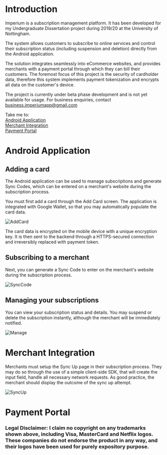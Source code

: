 # Introduction 

Imperium is a subscription management platform. It has been developed for my Undergraduate Dissertation project during 2019/20 at the University of Nottingham. 

The system allows customers to subscribe to online services and control their subscription status (including suspension and deletion) directly from the Android application. 

The solution integrates seamlessly into eCommerce websites, and provides merchants with a payment portal through which they can bill their customers. The foremost focus of this project is the security of cardholder data, therefore this system implements payment tokenization and encrypts all data on the customer's device. 

The project is currently under beta phase development and is not yet available for usage. For business enquiries, contact [business.imperiumapp@gmail.com](mailto:business.imperiumapp@gmail.com)

Take me to:  
[Android Application](#aa)  
[Merchant Integration](#mi)  
[Payment Portal](#pp)

# <a name="aa"></a>Android Application

## Adding a card

The Android application can be used to manage subscriptions and generate Sync Codes, which can be entered on a merchant's website during the subscription process. 

You must first add a card through the Add Card screen. The application is integrated with Google Wallet, so that you may automatically populate the card data. 

![AddCard](https://user-images.githubusercontent.com/32521086/87012507-aa6bcc00-c1c9-11ea-94c4-5a1bb6b8a17e.png)

The card data is encrypted on the mobile device with a unique encryption key. It is then sent to the backend through a HTTPS-secured connection and irreversibly replaced with payment token.

## Subscribing to a merchant

Next, you can generate a Sync Code to enter on the merchant's website during the subscription process.

![SyncCode](https://user-images.githubusercontent.com/32521086/87013502-097e1080-c1cb-11ea-823b-45611eadff6e.png)

## Managing your subscriptions

You can view your subscription status and details. You may suspend or delete the subscription instantly, although the merchant will be immediately notified.

![Manage](https://user-images.githubusercontent.com/32521086/87014417-67f7be80-c1cc-11ea-8adb-7cb176d4ac92.png)

# <a name="mi"></a>Merchant Integration

Merchants must setup the Sync Up page in their subscription process. They may do so through the use of a simple client-side SDK, that will create the input field, handle all necessary network requests. As good practice, the merchant should display the outcome of the sync up attempt.

![SyncUp](https://user-images.githubusercontent.com/32521086/87015372-a0e46300-c1cd-11ea-8f01-0b78bf0eb665.png)

# <a name="pp"></a>Payment Portal

### Legal Disclaimer: I claim no copyright on any trademarks shown above, including Visa, MasterCard and Netflix logos. These companies do not endorse the product in any way, and their logos have been used for purely expository purpose.
